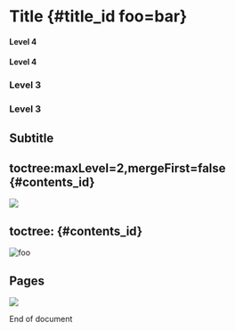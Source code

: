 Title     {#title_id foo=bar}
=====

#### Level 4

#### Level 4

### Level 3

### Level 3

Subtitle
--------

## toctree:maxLevel=2,mergeFirst=false {#contents_id} ##

![](toctree:maxLevel=2,mergeFirst=false)

## toctree: {#contents_id} ##

![foo](toctree: "bar")

## Pages

![](toctree:maxlevel=0,mergefirst=false)

End of document
